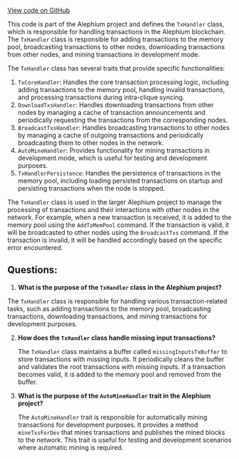 [View code on GitHub](https://github.com/alephium/alephium/flow/src/main/scala/org/alephium/flow/handler/TxHandler.scala)

This code is part of the Alephium project and defines the `TxHandler` class, which is responsible for handling transactions in the Alephium blockchain. The `TxHandler` class is responsible for adding transactions to the memory pool, broadcasting transactions to other nodes, downloading transactions from other nodes, and mining transactions in development mode.

The `TxHandler` class has several traits that provide specific functionalities:

1. `TxCoreHandler`: Handles the core transaction processing logic, including adding transactions to the memory pool, handling invalid transactions, and processing transactions during intra-clique syncing.
2. `DownloadTxsHandler`: Handles downloading transactions from other nodes by managing a cache of transaction announcements and periodically requesting the transactions from the corresponding nodes.
3. `BroadcastTxsHandler`: Handles broadcasting transactions to other nodes by managing a cache of outgoing transactions and periodically broadcasting them to other nodes in the network.
4. `AutoMineHandler`: Provides functionality for mining transactions in development mode, which is useful for testing and development purposes.
5. `TxHandlerPersistence`: Handles the persistence of transactions in the memory pool, including loading persisted transactions on startup and persisting transactions when the node is stopped.

The `TxHandler` class is used in the larger Alephium project to manage the processing of transactions and their interactions with other nodes in the network. For example, when a new transaction is received, it is added to the memory pool using the `AddToMemPool` command. If the transaction is valid, it will be broadcasted to other nodes using the `BroadcastTxs` command. If the transaction is invalid, it will be handled accordingly based on the specific error encountered.
## Questions: 
 1. **What is the purpose of the `TxHandler` class in the Alephium project?**

   The `TxHandler` class is responsible for handling various transaction-related tasks, such as adding transactions to the memory pool, broadcasting transactions, downloading transactions, and mining transactions for development purposes.

2. **How does the `TxHandler` class handle missing input transactions?**

   The `TxHandler` class maintains a buffer called `missingInputsTxBuffer` to store transactions with missing inputs. It periodically cleans the buffer and validates the root transactions with missing inputs. If a transaction becomes valid, it is added to the memory pool and removed from the buffer.

3. **What is the purpose of the `AutoMineHandler` trait in the Alephium project?**

   The `AutoMineHandler` trait is responsible for automatically mining transactions for development purposes. It provides a method `mineTxsForDev` that mines transactions and publishes the mined blocks to the network. This trait is useful for testing and development scenarios where automatic mining is required.